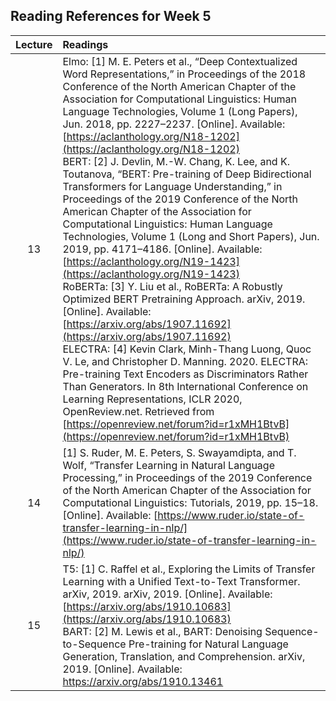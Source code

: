 
## Reading References for Week 5

| Lecture | Readings                   |
|:-------:|:---------------------------|
| 13      | Elmo: [1] M. E. Peters et al., “Deep Contextualized Word Representations,” in Proceedings of the 2018 Conference of the North American Chapter of the Association for Computational Linguistics: Human Language Technologies, Volume 1 (Long Papers), Jun. 2018, pp. 2227–2237. [Online]. Available: [https://aclanthology.org/N18-1202](https://aclanthology.org/N18-1202) <br />BERT: [2] J. Devlin, M.-W. Chang, K. Lee, and K. Toutanova, “BERT: Pre-training of Deep Bidirectional Transformers for Language Understanding,” in Proceedings of the 2019 Conference of the North American Chapter of the Association for Computational Linguistics: Human Language Technologies, Volume 1 (Long and Short Papers), Jun. 2019, pp. 4171–4186. [Online]. Available: [https://aclanthology.org/N19-1423](https://aclanthology.org/N19-1423) <br /> RoBERTa: [3] Y. Liu et al., RoBERTa: A Robustly Optimized BERT Pretraining Approach. arXiv, 2019. [Online]. Available: [https://arxiv.org/abs/1907.11692](https://arxiv.org/abs/1907.11692) <br />ELECTRA: [4] Kevin Clark, Minh-Thang Luong, Quoc V. Le, and Christopher D. Manning. 2020. ELECTRA: Pre-training Text Encoders as Discriminators Rather Than Generators. In 8th International Conference on Learning Representations, ICLR 2020, OpenReview.net. Retrieved from [https://openreview.net/forum?id=r1xMH1BtvB](https://openreview.net/forum?id=r1xMH1BtvB) |
| 14      | [1] S. Ruder, M. E. Peters, S. Swayamdipta, and T. Wolf, “Transfer Learning in Natural Language Processing,” in Proceedings of the 2019 Conference of the North American Chapter of the Association for Computational Linguistics: Tutorials, 2019, pp. 15–18. [Online]. Available: [https://www.ruder.io/state-of-transfer-learning-in-nlp/](https://www.ruder.io/state-of-transfer-learning-in-nlp/) |
| 15      | T5: [1] C. Raffel et al., Exploring the Limits of Transfer Learning with a Unified Text-to-Text Transformer. arXiv, 2019. arXiv, 2019. [Online]. Available: [https://arxiv.org/abs/1910.10683](https://arxiv.org/abs/1910.10683) <br />BART: [2] M. Lewis et al., BART: Denoising Sequence-to-Sequence Pre-training for Natural Language Generation, Translation, and Comprehension. arXiv, 2019. [Online]. Available: https://arxiv.org/abs/1910.13461  |
